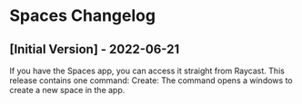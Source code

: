 # Spaces Changelog

## [Initial Version] - 2022-06-21

If you have the Spaces app, you can access it straight from Raycast. This release contains one command:
Create: The command opens a windows to create a new space in the app.
